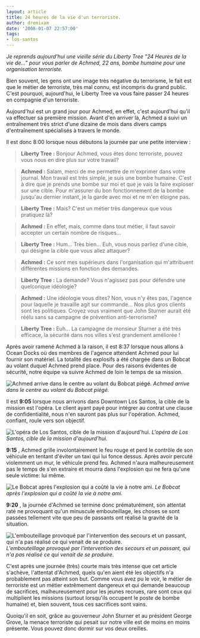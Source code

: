 ```yaml
---
layout: article
title: 24 heures de la vie d'un terroriste.
author: dremixam
date: '2008-01-07 22:57:00'
tags:
- los-santos
---
```


_Je reprends aujourd'hui une vieille série du Liberty Tree "24 Heures de la vie de..." pour vous parler de Achmed, 22 ans, bombe humaine pour une organisation terroriste._

Bien souvent, les gens ont une image très négative du terrorisme, le fait est que le métier de terroriste, très mal connu, est incompris du grand public. C'est pourquoi, aujourd'hui, le Liberty Tree va vous faire passer 24 heures en compagnie d'un terroriste.

Aujourd'hui est un grand jour pour Achmed, en effet, c'est aujourd'hui qu'il va effectuer sa première mission. Avant d'en arriver là, Achmed a suivi un entraînement très strict d'une dizaine de mois dans divers camps d'entraînement spécialisés à travers le monde.

Il est donc 8:00 lorsque nous débutons la journée par une petite interview :

> **Liberty Tree :** Bonjour Achmed, vous êtes donc terroriste, pouvez vous nous en dire plus sur votre travail?

> **Achmed :** Salam, merci de me permettre de m'exprimer dans votre journal. Mon travail est très simple, je suis une bombe humaine. C'est à dire que je prends une bombe sur moi et que je vais la faire exploser sur une cible. Pour m'assurer du bon fonctionnement de la bombe jusqu'au dernier instant, je la garde avec moi et ne m'en éloigne pas.

> **Liberty Tree :** Mais? C'est un métier très dangereux que vous pratiquez là?

> **Achmed :** En effet, mais, comme dans tout métier, il faut savoir accepter un certain nombre de risques...

> **Liberty Tree :** Hum... Très bien... Euh, vous nous parliez d'une cible, qui désigne la cible que vous allez attaquer?

> **Achmed :** Ce sont mes supérieurs dans l'organisation qui m'attribuent différentes missions en fonction des demandes.

> **Liberty Tree :** La demande? Vous n'agissez pas pour défendre une quelconque idéologie?

> **Achmed :** Une idéologie vous dites? Non, vous n'y êtes pas, l'agence pour laquelle je travaille agit sur commande... Nos plus gros clients sont les politiques. Croyez vous vraiment que John Sturner aurait été réélu sans sa campagne de prévention anti-terrorisme?

> **Liberty Tree :** Euh... La campagne de monsieur Sturner a été très efficace, la sécurité dans nos villes s'est grandement améliorée !

Après avoir ramené Achmed à la raison, il est 8:37 lorsque nous allons à Ocean Docks où des membres de l'agence attendent Achmed pour lui fournir son matériel. La totalité des explosifs a été chargée dans un Bobcat au volant duquel Achmed prend place. Pour des raisons évidentes de sécurité, notre équipe va suivre Achmed de loin le temps de sa mission.

![Achmed arrive dans le centre au volant du Bobcat piégé.]()
_Achmed arrive dans le centre au volant du Bobcat piégé._

Il est **9:05** lorsque nous arrivons dans Downtown Los Santos, la cible de la mission est l'opéra. Le client ayant payé pour intégrer au contrat une clause de confidentialité, nous n'en sauront pas plus sur l'opération. Achmed, confiant, roule vers son objectif.

![L'opéra de Los Santos, cible de la mission d'aujourd'hui.]()
_L'opéra de Los Santos, cible de la mission d'aujourd'hui._

**9:15** , Achmed grille involontairement le feu rouge et perd le contrôle de son véhicule en tentant d'éviter un taxi qui lui fonce dessus. Après avoir percuté violemment un mur, le véhicule prend feu. Achmed n'aura malheureusement pas le temps de s'en extraire et mourra dans l'explosion qui ne fera qu'une seule victime: lui même.

![Le Bobcat après l'explosion qui a coûté la vie à notre ami.]()
_Le Bobcat après l'explosion qui a coûté la vie à notre ami._

**9:20** , la journée d'Achmed se termine donc prématurément, son attentat raté ne provoquant qu'un minuscule embouteillage, les choses se sont passées tellement vite que peu de passants ont réalisé la gravité de la situation.

![]()
![L'embouteillage provoqué par l'intervention des secours et un passant, qui n'a pas réalisé ce qui venait de se produire.]()
_L'embouteillage provoqué par l'intervention des secours et un passant, qui n'a pas réalisé ce qui venait de se produire._

C'est après une journée (très) courte mais très intense que cet article s'achève, l'attentat d'Achmed, quels qu'en aient été les objectifs n'a probablement pas atteint son but. Comme vous avez pu le voir, le métier de terroriste est un métier extrêmement dangereux et qui demande beaucoup de sacrifices, malheureusement pour les jeunes recrues, rare sont ceux qui multiplient les missions (surtout lorsqu'ils occupent le poste de bombe humaine) et, bien souvent, tous ces sacrifices sont vains.

Quoiqu'il en soit, grâce au gouverneur John Sturner et au président George Grove, la menace terroriste qui pesait sur notre ville est de moins en moins présente. Vous pouvez donc dormir sur vos deux oreilles.

<!--kg-card-end: markdown-->
